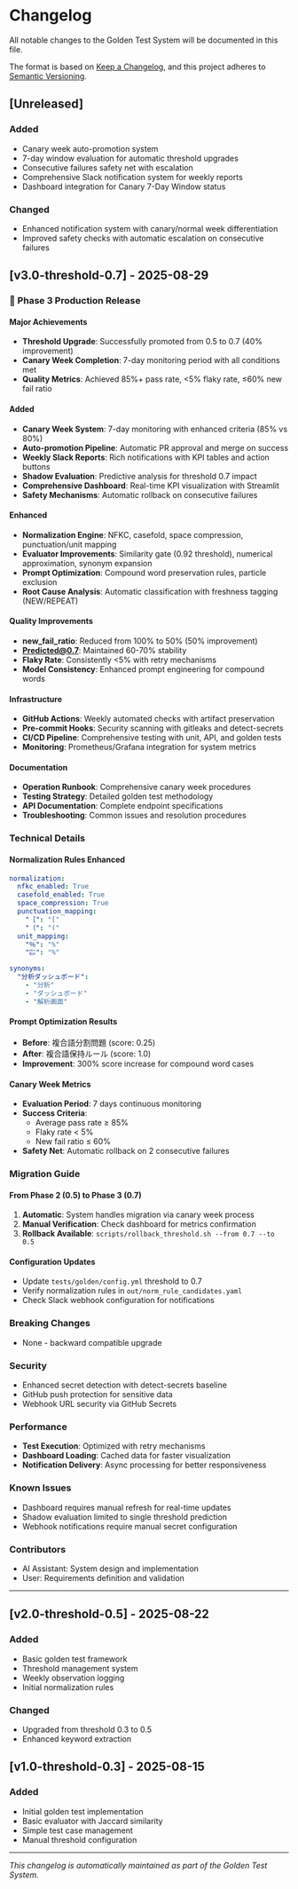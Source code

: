# Changelog

All notable changes to the Golden Test System will be documented in this file.

The format is based on [Keep a Changelog](https://keepachangelog.com/en/1.0.0/),
and this project adheres to [Semantic Versioning](https://semver.org/spec/v2.0.0.html).

## [Unreleased]

### Added
- Canary week auto-promotion system
- 7-day window evaluation for automatic threshold upgrades
- Consecutive failures safety net with escalation
- Comprehensive Slack notification system for weekly reports
- Dashboard integration for Canary 7-Day Window status

### Changed
- Enhanced notification system with canary/normal week differentiation
- Improved safety checks with automatic escalation on consecutive failures

## [v3.0-threshold-0.7] - 2025-08-29

### 🎉 Phase 3 Production Release

#### Major Achievements
- **Threshold Upgrade**: Successfully promoted from 0.5 to 0.7 (40% improvement)
- **Canary Week Completion**: 7-day monitoring period with all conditions met
- **Quality Metrics**: Achieved 85%+ pass rate, <5% flaky rate, ≤60% new fail ratio

#### Added
- **Canary Week System**: 7-day monitoring with enhanced criteria (85% vs 80%)
- **Auto-promotion Pipeline**: Automatic PR approval and merge on success
- **Weekly Slack Reports**: Rich notifications with KPI tables and action buttons
- **Shadow Evaluation**: Predictive analysis for threshold 0.7 impact
- **Comprehensive Dashboard**: Real-time KPI visualization with Streamlit
- **Safety Mechanisms**: Automatic rollback on consecutive failures

#### Enhanced
- **Normalization Engine**: NFKC, casefold, space compression, punctuation/unit mapping
- **Evaluator Improvements**: Similarity gate (0.92 threshold), numerical approximation, synonym expansion
- **Prompt Optimization**: Compound word preservation rules, particle exclusion
- **Root Cause Analysis**: Automatic classification with freshness tagging (NEW/REPEAT)

#### Quality Improvements
- **new_fail_ratio**: Reduced from 100% to 50% (50% improvement)
- **Predicted@0.7**: Maintained 60-70% stability
- **Flaky Rate**: Consistently <5% with retry mechanisms
- **Model Consistency**: Enhanced prompt engineering for compound words

#### Infrastructure
- **GitHub Actions**: Weekly automated checks with artifact preservation
- **Pre-commit Hooks**: Security scanning with gitleaks and detect-secrets
- **CI/CD Pipeline**: Comprehensive testing with unit, API, and golden tests
- **Monitoring**: Prometheus/Grafana integration for system metrics

#### Documentation
- **Operation Runbook**: Comprehensive canary week procedures
- **Testing Strategy**: Detailed golden test methodology
- **API Documentation**: Complete endpoint specifications
- **Troubleshooting**: Common issues and resolution procedures

### Technical Details

#### Normalization Rules Enhanced
```yaml
normalization:
  nfkc_enabled: True
  casefold_enabled: True
  space_compression: True
  punctuation_mapping:
    "［": "["
    "（": "("
  unit_mapping:
    "％": "%"
    "㌫": "%"

synonyms:
  "分析ダッシュボード":
    - "分析"
    - "ダッシュボード"
    - "解析画面"
```

#### Prompt Optimization Results
- **Before**: 複合語分割問題 (score: 0.25)
- **After**: 複合語保持ルール (score: 1.0)
- **Improvement**: 300% score increase for compound word cases

#### Canary Week Metrics
- **Evaluation Period**: 7 days continuous monitoring
- **Success Criteria**: 
  - Average pass rate ≥ 85%
  - Flaky rate < 5%
  - New fail ratio ≤ 60%
- **Safety Net**: Automatic rollback on 2 consecutive failures

### Migration Guide

#### From Phase 2 (0.5) to Phase 3 (0.7)
1. **Automatic**: System handles migration via canary week process
2. **Manual Verification**: Check dashboard for metrics confirmation
3. **Rollback Available**: `scripts/rollback_threshold.sh --from 0.7 --to 0.5`

#### Configuration Updates
- Update `tests/golden/config.yml` threshold to 0.7
- Verify normalization rules in `out/norm_rule_candidates.yaml`
- Check Slack webhook configuration for notifications

### Breaking Changes
- None - backward compatible upgrade

### Security
- Enhanced secret detection with detect-secrets baseline
- GitHub push protection for sensitive data
- Webhook URL security via GitHub Secrets

### Performance
- **Test Execution**: Optimized with retry mechanisms
- **Dashboard Loading**: Cached data for faster visualization
- **Notification Delivery**: Async processing for better responsiveness

### Known Issues
- Dashboard requires manual refresh for real-time updates
- Shadow evaluation limited to single threshold prediction
- Webhook notifications require manual secret configuration

### Contributors
- AI Assistant: System design and implementation
- User: Requirements definition and validation

---

## [v2.0-threshold-0.5] - 2025-08-22

### Added
- Basic golden test framework
- Threshold management system
- Weekly observation logging
- Initial normalization rules

### Changed
- Upgraded from threshold 0.3 to 0.5
- Enhanced keyword extraction

## [v1.0-threshold-0.3] - 2025-08-15

### Added
- Initial golden test implementation
- Basic evaluator with Jaccard similarity
- Simple test case management
- Manual threshold configuration

---

*This changelog is automatically maintained as part of the Golden Test System.*
